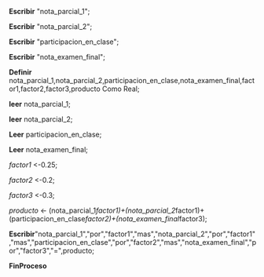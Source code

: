 **Escribir** "nota_parcial_1";

   **Escribir** "nota_parcial_2";

   **Escribir** "participacion_en_clase";

   **Escribir** "nota_examen_final";

   **Definir** nota_parcial_1,nota_parcial_2,participacion_en_clase,nota_examen_final,factor1,factor2,factor3,producto Como Real;

   **leer** nota_parcial_1;

   **leer** nota_parcial_2;

   **Leer** participacion_en_clase;

   **Leer** nota_examen_final;

   *factor1* <-0.25;

   *factor2* <-0.2;

   *factor3* <-0.3;

   *producto* <- (nota_parcial_1*factor1)+(nota_parcial_2*factor1)+(participacion_en_clase*factor2)+(nota_examen_final*factor3);

**Escribir**"nota_parcial_1","por","factor1","mas","nota_parcial_2","por","factor1","mas","participacion_en_clase","por","factor2","mas","nota_examen_final","por","factor3","=",producto;

**FinProceso**
